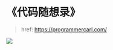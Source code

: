 # 《代码随想录》

> href: https://programmercarl.com/

![](https://img.zhengyua.cn/blog/202402032050530.png)

